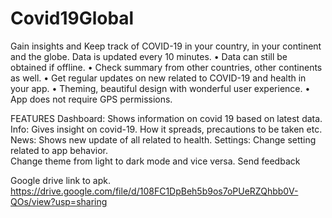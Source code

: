 # Covid19Global

Gain insights and Keep track of COVID-19 in your country, in your continent and the globe. Data is updated every 10 minutes.
•	Data can still be obtained if offline.
•	Check summary from other countries, other continents as well.
•	Get regular updates on new related to COVID-19 and health in your app.
•	Theming, beautiful design with wonderful user experience.
•	App does not require GPS permissions.

FEATURES
Dashboard:
Shows information on covid 19 based on latest data.
Info:
Gives insight on covid-19. How it spreads, precautions to be taken etc. 
News:
Shows new update of all related to health.
Settings:
Change setting related to app behavior.  
Change theme from light to dark mode and vice versa.
Send feedback 

Google drive link to apk.
https://drive.google.com/file/d/108FC1DpBeh5b9os7oPUeRZQhbb0V-QOs/view?usp=sharing
